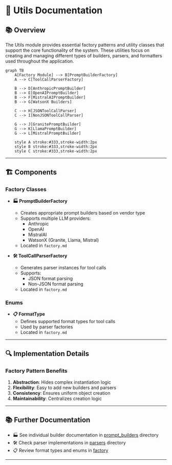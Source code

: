 # 🔧 Utils Documentation

## 📚 Overview

The Utils module provides essential factory patterns and utility classes that support the core functionality of the system. These utilities focus on creating and managing different types of builders, parsers, and formatters used throughout the application.

```mermaid
graph TB
    A[Factory Module] --> B[PromptBuilderFactory]
    A --> C[ToolCallParserFactory]
    
    B --> D[AnthropicPromptBuilder]
    B --> E[OpenAIPromptBuilder]
    B --> F[MistralAIPromptBuilder]
    B --> G[WatsonX Builders]
    
    C --> H[JSONToolCallParser]
    C --> I[NonJSONToolCallParser]
    
    G --> J[GranitePromptBuilder]
    G --> K[LlamaPromptBuilder]
    G --> L[MistralPromptBuilder]
    
    style A stroke:#333,stroke-width:2px
    style B stroke:#333,stroke-width:2px
    style C stroke:#333,stroke-width:2px
```

---

## 🏗️ Components

### Factory Classes

- **🏭 PromptBuilderFactory**
  - Creates appropriate prompt builders based on vendor type
  - Supports multiple LLM providers:
    - Anthropic
    - OpenAI
    - MistralAI
    - WatsonX (Granite, Llama, Mistral)
  - Located in `factory.md`

- **🛠️ ToolCallParserFactory**
  - Generates parser instances for tool calls
  - Supports:
    - JSON format parsing
    - Non-JSON format parsing
  - Located in `factory.md`

### Enums

- **📋 FormatType**
  - Defines supported format types for tool calls
  - Used by parser factories
  - Located in `factory.md`

---

## 🔍 Implementation Details

### Factory Pattern Benefits

1. **Abstraction**: Hides complex instantiation logic
2. **Flexibility**: Easy to add new builders and parsers
3. **Consistency**: Ensures uniform object creation
4. **Maintainability**: Centralizes creation logic

---

## 📚 Further Documentation

- 🏭 See individual builder documentation in [prompt_builders](../prompt_builders/index.md) directory
- 🛠️ Check parser implementations in [parsers](../tools/parsers/index.md) directory
- 📋 Review format types and enums in [factory](factory.md)

---